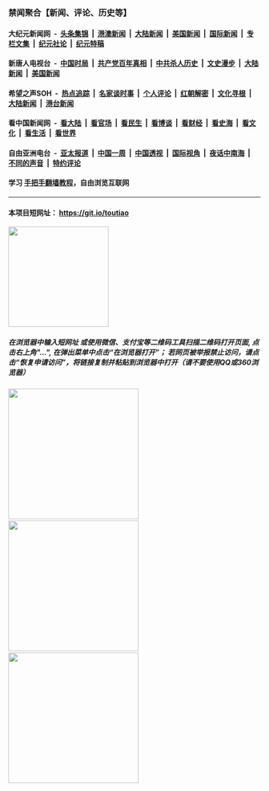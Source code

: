 ### 禁闻聚合【新闻、评论、历史等】

#### 大纪元新闻网 &nbsp;-&nbsp; [头条集锦](indexes/E头条集锦.md?t=02252102) &nbsp;|&nbsp; [港澳新闻](indexes/E港澳新闻.md?t=02252102)  &nbsp;|&nbsp; [大陆新闻](indexes/E大陆新闻.md?t=02252102) &nbsp;|&nbsp; [美国新闻](indexes/E美国新闻.md?t=02252102) &nbsp;|&nbsp; [国际新闻](indexes/E国际新闻.md?t=02252102) &nbsp;|&nbsp; [专栏文集](indexes/E专栏文集.md?t=02252102) &nbsp;|&nbsp; [纪元社论](indexes/E纪元社论.md?t=02252102) &nbsp;|&nbsp; [纪元特稿](indexes/E纪元特稿.md?t=02252102) 

#### 新唐人电视台 &nbsp;-&nbsp; [中国时局](indexes/N中国时局.md?t=02252102) &nbsp;|&nbsp; [共产党百年真相](indexes/N共产党百年真相.md?t=02252102) &nbsp;|&nbsp; [中共杀人历史](indexes/N中共杀人历史.md?t=02252102) &nbsp;|&nbsp; [文史漫步](indexes/N文史漫步.md?t=02252102) &nbsp;|&nbsp; [大陆新闻](indexes/N大陆新闻.md?t=02252102) &nbsp;|&nbsp; [美国新闻](indexes/N美国新闻.md?t=02252102)

#### 希望之声SOH &nbsp;-&nbsp; [热点追踪](indexes/H热点追踪.md?t=02252102) &nbsp;|&nbsp; [名家谈时事](indexes/H名家谈时事.md?t=02252102) &nbsp;|&nbsp; [个人评论](indexes/H个人评论.md?t=02252102)  &nbsp;|&nbsp; [红朝解密](indexes/H红朝解密.md?t=02252102) &nbsp;|&nbsp; [文化寻根](indexes/H文化寻根.md?t=02252102) &nbsp;|&nbsp; [大陆新闻](indexes/H大陆新闻.md?t=02252102) &nbsp;|&nbsp; [港台新闻](indexes/H港台新闻.md?t=02252102)

#### 看中国新闻网 &nbsp;-&nbsp; [看大陆](indexes/S看大陆.md?t=02252102) &nbsp;|&nbsp; [看官场](indexes/S看官场.md?t=02252102) &nbsp;|&nbsp; [看民生](indexes/S看民生.md?t=02252102)  &nbsp;|&nbsp; [看博谈](indexes/S看博谈.md?t=02252102) &nbsp;|&nbsp; [看财经](indexes/S看财经.md?t=02252102) &nbsp;|&nbsp; [看史海](indexes/S看史海.md?t=02252102) &nbsp;|&nbsp; [看文化](indexes/S看文化.md?t=02252102) &nbsp;|&nbsp; [看生活](indexes/S看生活.md?t=02252102) &nbsp;|&nbsp; [看世界](indexes/S看世界.md?t=02252102)

#### 自由亚洲电台 &nbsp;-&nbsp; [亚太报道](indexes/R亚太报道.md?t=02252102) &nbsp;|&nbsp; [中国一周](indexes/R中国一周.md?t=02252102) &nbsp;|&nbsp; [中国透视](indexes/R中国透视.md?t=02252102)  &nbsp;|&nbsp; [国际视角](indexes/R国际视角.md?t=02252102) &nbsp;|&nbsp; [夜话中南海](indexes/R夜话中南海.md?t=02252102) &nbsp;|&nbsp; [不同的声音](indexes/R不同的声音.md?t=02252102) &nbsp;|&nbsp; [特约评论](indexes/R特约评论.md?t=02252102)

#### 学习 [手把手翻墙教程](https://github.com/gfw-breaker/guides/wiki)，自由浏览互联网

----

#### 本项目短网址： https://git.io/toutiao
<img src="https://raw.githubusercontent.com/gfw-breaker/banned-news/master/scripts/img/qr.png" width="200px"/>  

##### 在浏览器中输入短网址 或使用微信、支付宝等二维码工具扫描二维码打开页面, 点击右上角"...", 在弹出菜单中点击“在浏览器打开”； 若网页被举报禁止访问，请点击“恢复申请访问”，将链接复制并粘贴到浏览器中打开（请不要使用QQ或360浏览器）

<img src="https://raw.githubusercontent.com/gfw-breaker/banned-news/master/scripts/img/1.png" width="260px"/> &nbsp; <img src="https://raw.githubusercontent.com/gfw-breaker/banned-news/master/scripts/img/2.png" width="260px"/> &nbsp; <img src="https://raw.githubusercontent.com/gfw-breaker/banned-news/master/scripts/img/3.png" width="260px"/>
